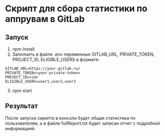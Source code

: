 # Скрипт для сбора статистики по аппрувам в GitLab

## Запуск

1. npm install
2. Заполнить в файле .env переменные GITLAB_URL, PRIVATE_TOKEN, PROJECT_ID, ELIGIBLE_USERS в формате:

```
GITLAB_URL=https://your.gitlab.ru/
PRIVATE_TOKEN=<your-private-token>
PROJECT_ID=<id>
ELIGIBLE_USERS=user1,user2,user3
```

3. npm start

## Результат

После запуска скрипта в консоли будет общая статистика по пользователям, а в файле fullReport.txt будет записан отчет с подробной информацией.
